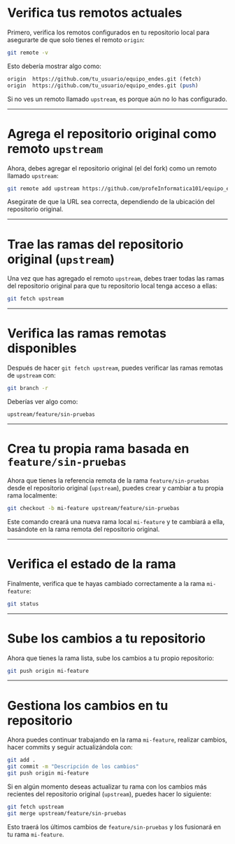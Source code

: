 # Verifica tus remotos actuales
Primero, verifica los remotos configurados en tu repositorio local para asegurarte de que solo tienes el remoto `origin`:

```bash
git remote -v
```

Esto debería mostrar algo como:

```perl
origin  https://github.com/tu_usuario/equipo_endes.git (fetch)
origin  https://github.com/tu_usuario/equipo_endes.git (push)
```

Si no ves un remoto llamado `upstream`, es porque aún no lo has configurado.

---

# Agrega el repositorio original como remoto `upstream`

Ahora, debes agregar el repositorio original (el del fork) como un remoto llamado `upstream`:

```bash
git remote add upstream https://github.com/profeInformatica101/equipo_endes.git
```

Asegúrate de que la URL sea correcta, dependiendo de la ubicación del repositorio original.

---

# Trae las ramas del repositorio original (`upstream`)

Una vez que has agregado el remoto `upstream`, debes traer todas las ramas del repositorio original para que tu repositorio local tenga acceso a ellas:

```bash
git fetch upstream
```

---

# Verifica las ramas remotas disponibles

Después de hacer `git fetch upstream`, puedes verificar las ramas remotas de `upstream` con:

```bash
git branch -r
```

Deberías ver algo como:

```arduino
upstream/feature/sin-pruebas
```

---

# Crea tu propia rama basada en `feature/sin-pruebas`

Ahora que tienes la referencia remota de la rama `feature/sin-pruebas` desde el repositorio original (`upstream`), puedes crear y cambiar a tu propia rama localmente:

```bash
git checkout -b mi-feature upstream/feature/sin-pruebas
```

Este comando creará una nueva rama local `mi-feature` y te cambiará a ella, basándote en la rama remota del repositorio original.

---

# Verifica el estado de la rama

Finalmente, verifica que te hayas cambiado correctamente a la rama `mi-feature`:

```bash
git status
```

---

# Sube los cambios a tu repositorio

Ahora que tienes la rama lista, sube los cambios a tu propio repositorio:

```bash
git push origin mi-feature
```

---

# Gestiona los cambios en tu repositorio

Ahora puedes continuar trabajando en la rama `mi-feature`, realizar cambios, hacer commits y seguir actualizándola con:

```bash
git add .
git commit -m "Descripción de los cambios"
git push origin mi-feature
```

Si en algún momento deseas actualizar tu rama con los cambios más recientes del repositorio original (`upstream`), puedes hacer lo siguiente:

```bash
git fetch upstream
git merge upstream/feature/sin-pruebas
```

Esto traerá los últimos cambios de `feature/sin-pruebas` y los fusionará en tu rama `mi-feature`.
